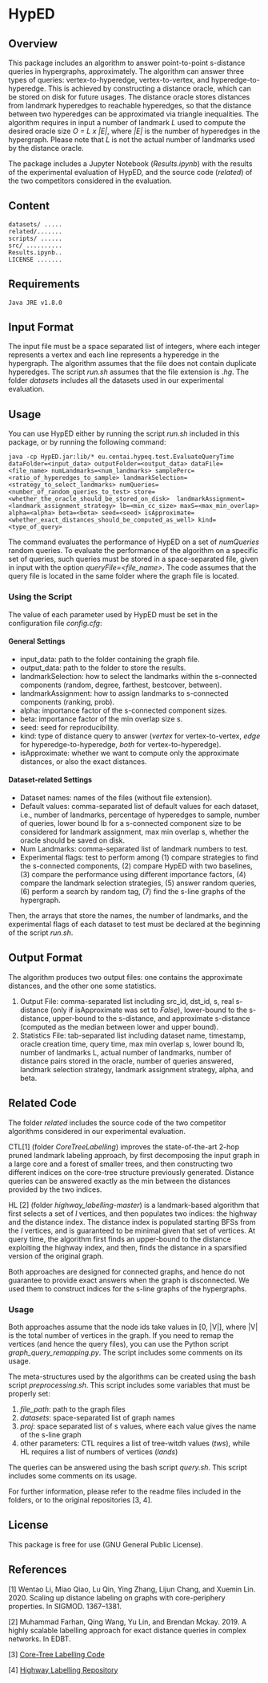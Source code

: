# HypED

## Overview
This package includes an algorithm to answer point-to-point s-distance queries in hypergraphs, approximately.
The algorithm can answer three types of queries: vertex-to-hyperedge, vertex-to-vertex, and hyperedge-to-hyperedge.
This is achieved by constructing a distance oracle, which can be stored on disk for future usages. The distance oracle stores distances from landmark hyperedges to reachable hyperedges, so that the distance between two hyperedges can be approximated via triangle inequalities.
The algorithm requires in input a number of landmark *L* used to compute the desired oracle size *O = L x |E|*, where *|E|* is the number of hyperedges in the hypergraph. Please note that *L* is not the actual number of landmarks used by the distance oracle.

The package includes a Jupyter Notebook (*Results.ipynb*) with the results of the experimental evaluation of HypED, and the source code (*related*) of the two competitors considered in the evaluation.

## Content

	datasets/ .....
	related/.......
	scripts/ ......
	src/ ..........
	Results.ipynb..
	LICENSE .......

## Requirements

	Java JRE v1.8.0

## Input Format

The input file must be a space separated list of integers, where each integer represents a vertex and each line represents a hyperedge in the hypergraph.
The algorithm assumes that the file does not contain duplicate hyperedges.
The script *run.sh* assumes that the file extension is *.hg*.
The folder *datasets* includes all the datasets used in our experimental evaluation.

## Usage

You can use HypED either by running the script *run.sh* included in this package, or by running the following command:

	java -cp HypED.jar:lib/* eu.centai.hypeq.test.EvaluateQueryTime dataFolder=<input_data> outputFolder=<output_data> dataFile=<file_name> numLandmarks=<num_landmarks> samplePerc=<ratio_of_hyperedges_to_sample> landmarkSelection=<strategy_to_select_landmarks> numQueries=<number_of_random_queries_to_test> store=<whether_the_oracle_should_be_stored_on_disk>  landmarkAssignment=<landmark_assignment_strategy> lb=<min_cc_size> maxS=<max_min_overlap> alpha=<alpha> beta=<beta> seed=<seed> isApproximate=<whether_exact_distances_should_be_computed_as_well> kind=<type_of_query>

The command evaluates the performance of HypED on a set of *numQueries* random queries. To evaluate the performance of the algorithm on a specific set of queries, such queries must be stored in a space-separated file, given in input with the option *queryFile=<file_name>*. 
The code assumes that the query file is located in the same folder where the graph file is located.

### Using the Script

The value of each parameter used by HypED must be set in the configuration file *config.cfg*:

#### General Settings
 - input_data: path to the folder containing the graph file.
 - output_data: path to the folder to store the results.
 - landmarkSelection: how to select the landmarks within the s-connected components (random, degree, farthest, bestcover, between).
 - landmarkAssignment: how to assign landmarks to s-connected components (ranking, prob).
 - alpha: importance factor of the s-connected component sizes.
 - beta: importance factor of the min overlap size s.
 - seed: seed for reproducibility.
 - kind: type of distance query to answer (*vertex* for vertex-to-vertex, *edge* for hyperedge-to-hyperedge, *both* for vertex-to-hyperedge).
 - isApproximate: whether we want to compute only the approximate distances, or also the exact distances. 

#### Dataset-related Settings
 - Dataset names: names of the files (without file extension).
 - Default values: comma-separated list of default values for each dataset, i.e., number of landmarks, percentage of hyperedges to sample, number of queries, lower bound lb for a s-connected component size to be considered for landmark assignment, max min overlap s, whether the oracle should be saved on disk.
 - Num Landmarks: comma-separated list of landmark numbers to test.
 - Experimental flags: test to perform among (1) compare strategies to find the s-connected components, (2) compare HypED with two baselines, (3) compare the performance using different importance factors, (4) compare the landmark selection strategies, (5) answer random queries, (6) perform a search by random tag, (7) find the s-line graphs of the hypergraph.

Then, the arrays that store the names, the number of landmarks, and the experimental flags of each dataset to test must be declared at the beginning of the script *run.sh*.

## Output Format

The algorithm produces two output files: one contains the approximate distances, and the other one some statistics.

1. Output File: comma-separated list including src_id, dst_id, s, real s-distance (only if isApproximate was set to *False*), lower-bound to the s-distance, upper-bound to the s-distance, and approximate s-distance (computed as the median between lower and upper bound).
2. Statistics File: tab-separated list including dataset name, timestamp, oracle creation time, query time, max min overlap s, lower bound lb, number of landmarks L, actual number of landmarks, number of distance pairs stored in the oracle, number of queries answered, landmark selection strategy, landmark assignment strategy, alpha, and beta.     

## Related Code

The folder *related* includes the source code of the two competitor algorithms considered in our experimental evaluation.

CTL[1] (folder *CoreTreeLabelling*) improves the state-of-the-art 2-hop pruned landmark labeling approach, by first decomposing the input graph in a large core and a forest of smaller trees, and then constructing two different indices on the core-tree structure previously generated.
Distance queries can be answered exactly as the min between the distances provided by the two indices.

HL [2] (folder *highway_labelling-master*) is a landmark-based algorithm that first selects a set of *l* vertices, and then populates two indices: the highway and the distance index.
The distance index is populated starting BFSs from the *l* vertices, and is guaranteed to be minimal given that set of vertices.
At query time, the algorithm first finds an upper-bound to the distance exploiting the highway index, and then, finds the distance in a sparsified version of the original graph.

Both approaches are designed for connected graphs, and hence do not guarantee to provide exact answers when the graph is disconnected.
We used them to construct indices for the s-line graphs of the hypergraphs.

### Usage

Both approaches assume that the node ids take values in [0, |V|], where |V| is the total number of vertices in the graph.
If you need to remap the vertices (and hence the query files), you can use the Python script *graph_query_remapping.py*.
The script includes some comments on its usage.

The meta-structures used by the algorithms can be created using the bash script *preprocessing.sh*. 
This script includes some variables that must be properly set:
1. *file_path*: path to the graph files
2. *datasets*: space-separated list of graph names
3. *proj*: space separated list of s values, where each value gives the name of the s-line graph
4. other parameters: CTL requires a list of tree-witdh values (*tws*), while HL requires a list of numbers of vertices (*lands*)

The queries can be answered using the bash script *query.sh*.
This script includes some comments on its usage.

For further information, please refer to the readme files included in the folders, or to the original repositories [3, 4].

## License

This package is free for use (GNU General Public License). 

## References

[1] Wentao Li, Miao Qiao, Lu Qin, Ying Zhang, Lijun Chang, and Xuemin Lin. 2020. Scaling up distance labeling on graphs with core-periphery properties. In SIGMOD. 1367–1381.

[2] Muhammad Farhan, Qing Wang, Yu Lin, and Brendan Mckay. 2019. A highly scalable labelling approach for exact distance queries in complex networks. In EDBT.

[3] [Core-Tree Labelling Code](https://wentaoli-92.github.io/file/CTL_CODE_2020.zip)

[4] [Highway Labelling Repository](https://github.com/mufarhan/highway_labelling)

